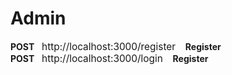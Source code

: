 <h1>Admin</h1>

<span>
  <strong>POST</strong>&nbsp;&nbsp;
  <span style="font-size: 1.1em;">http://localhost:3000/register</span>&nbsp;&nbsp;&nbsp;
  <strong>Register</strong>
</span><br>


<span>
  <strong>POST</strong>&nbsp;&nbsp;
  <span style="font-size: 1.1em;">http://localhost:3000/login</span>&nbsp;&nbsp;&nbsp;
  <strong>Register</strong>
</span><br>